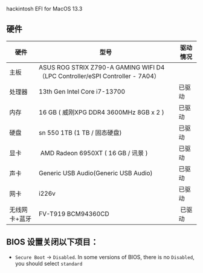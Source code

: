 
hackintosh EFI for MacOS 13.3

## 硬件


| 硬件 | 型号 | 驱动情况 |
| --- | --- | --- |
| 主板 | ASUS ROG STRIX Z790-A GAMING WIFI D4（LPC Controller/eSPI Controller - 7A04） |  |
| 处理器 | 13th Gen Intel Core i7-13700 | 已驱动 |
| 内存 | 16 GB ( 威刚XPG DDR4 3600MHz 8GB x 2 ) | 已驱动 |
| 硬盘 | sn 550 1TB (1 TB / 固态硬盘) | 已驱动 |
| 显卡 |  AMD Radeon 6950XT ( 16 GB / 讯景 ) | 已驱动 |
| 声卡 | Generic USB Audio(Generic USB Audio) | 已驱动 |
| 网卡 | i226v | 已驱动 |
| 无线网卡+蓝牙 | FV-T919 BCM94360CD |  已驱动 |

## BIOS 设置关闭以下项目：

- `Secure Boot` -> `Disabled`. In some versions of BIOS, there is no `Disabled`, you should select `standard`
